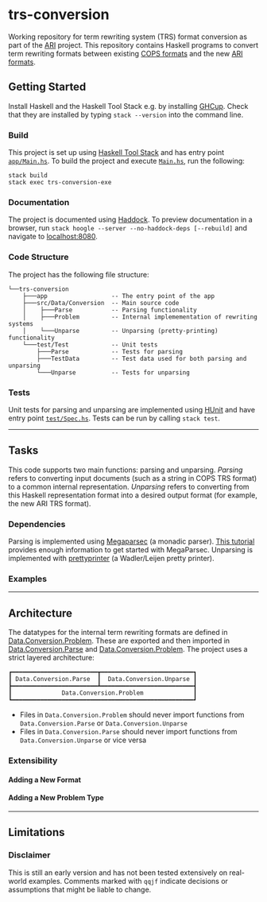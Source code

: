 # trs-conversion

Working repository for term rewriting system (TRS) format conversion as part of the [ARI](https://ari-informatik.uibk.ac.at/) project. This repository contains Haskell programs to convert term rewriting formats between existing [COPS formats](http://project-coco.uibk.ac.at/problems/#format) and the new [ARI formats](https://ari-informatik.uibk.ac.at/tasks/A/).

## Getting Started

Install Haskell and the Haskell Tool Stack e.g. by installing [GHCup](https://www.haskell.org/ghcup/). Check that they are installed by typing `stack --version` into the command line.

### Build

This project is set up using [Haskell Tool Stack](https://docs.haskellstack.org/en/stable/) and has entry point [`app/Main.hs`](app/Main.hs). To build the project and execute [`Main.hs`](app/Main.hs), run the following:

```
stack build
stack exec trs-conversion-exe
```

### Documentation

The project is documented using [Haddock](https://haskell-haddock.readthedocs.io/en/latest/markup.html). To preview documentation in a browser, run `stack hoogle --server --no-haddock-deps [--rebuild]` and navigate to [localhost:8080](http://localhost:8080/).

### Code Structure

The project has the following file structure:

```
└──trs-conversion
    ├───app                  -- The entry point of the app
    ├───src/Data/Conversion  -- Main source code
    │    ├───Parse           -- Parsing functionality
    │    ├───Problem         -- Internal implemementation of rewriting systems
    │    └───Unparse         -- Unparsing (pretty-printing) functionality
    └───test/Test            -- Unit tests
        ├───Parse            -- Tests for parsing
        ├───TestData         -- Test data used for both parsing and unparsing
        └───Unparse          -- Tests for unparsing
```

### Tests

Unit tests for parsing and unparsing are implemented using [HUnit](https://hackage.haskell.org/package/HUnit) and have entry point [`test/Spec.hs`](test/Spec.hs). Tests can be run by calling `stack test`.

---

## Tasks

This code supports two main functions: parsing and unparsing. _Parsing_ refers to converting input documents (such as a string in COPS TRS format) to a common internal representation. _Unparsing_ refers to converting from this Haskell representation format into a desired output format (for example, the new ARI TRS format).

### Dependencies

Parsing is implemented using [Megaparsec](https://hackage.haskell.org/package/megaparsec) (a monadic parser). [This tutorial](https://markkarpov.com/tutorial/megaparsec.html) provides enough information to get started with MegaParsec. Unparsing is implemented with [prettyprinter](https://hackage.haskell.org/package/prettyprinter) (a Wadler/Leijen pretty printer).

### Examples

---

## Architecture

The datatypes for the internal term rewriting formats are defined in [Data.Conversion.Problem](src/Data/Conversion/Problem). These are exported and then imported in [Data.Conversion.Parse](src/Data/Conversion/Parse) and [Data.Conversion.Problem](src/Data/Conversion/Problem). The project uses a strict layered architecture:

```
┏━━━━━━━━━━━━━━━━━━━━━━━━┳━━━━━━━━━━━━━━━━━━━━━━━━━━┓
┃ Data.Conversion.Parse  ┃  Data.Conversion.Unparse ┃
┣━━━━━━━━━━━━━━━━━━━━━━━━┻━━━━━━━━━━━━━━━━━━━━━━━━━━┫
┃              Data.Conversion.Problem              ┃
┗━━━━━━━━━━━━━━━━━━━━━━━━━━━━━━━━━━━━━━━━━━━━━━━━━━━┛
```

- Files in `Data.Conversion.Problem` should never import functions from `Data.Conversion.Parse` or `Data.Conversion.Unparse`
- Files in `Data.Conversion.Parse` should never import functions from `Data.Conversion.Unparse` or vice versa

### Extensibility

#### Adding a New Format

#### Adding a New Problem Type

---

## Limitations

### Disclaimer

This is still an early version and has not been tested extensively on real-world examples. Comments marked with `qqjf` indicate decisions or assumptions that might be liable to change.
